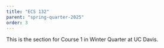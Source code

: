 ```yaml
---
title: "ECS 132"
parent: "spring-quarter-2025"
order: 3
---
```


This is the section for Course 1 in Winter Quarter at UC Davis.